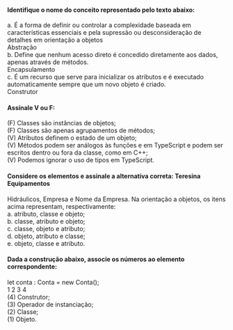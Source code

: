 #### Identifique o nome do conceito representado pelo texto abaixo:

a. É a forma de definir ou controlar a complexidade baseada em
características essenciais e pela supressão ou desconsideração de
detalhes em orientação a objetos  
Abstração  
b. Define que nenhum acesso direto é concedido diretamente aos dados,
apenas através de métodos.  
Encapsulamento  
c. É um recurso que serve para inicializar os atributos e é executado
automaticamente sempre que um novo objeto é criado.  
Construtor

#### Assinale V ou F:
(F) Classes são instâncias de objetos;  
(F) Classes são apenas agrupamentos de métodos;  
(V) Atributos definem o estado de um objeto;  
(V) Métodos podem ser análogos às funções e em TypeScript e podem ser  
escritos dentro ou fora da classe, como em C++;  
(V) Podemos ignorar o uso de tipos em TypeScript.  

#### Considere os elementos e assinale a alternativa correta: Teresina Equipamentos
Hidráulicos, Empresa e Nome da Empresa. Na orientação a objetos, os itens acima
representam, respectivamente:  
a. atributo, classe e objeto;  
b. classe, atributo e objeto;  
c. classe, objeto e atributo;  
d. objeto, atributo e classe;  
e. objeto, classe e atributo.  

#### Dada a construção abaixo, associe os números ao elemento correspondente:
let conta : Conta = new Conta();  
      1       2      3     4  
(4) Construtor;  
(3) Operador de instanciação;  
(2) Classe;  
(1) Objeto.  
